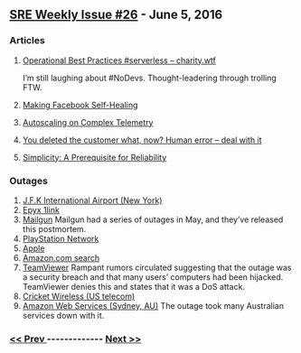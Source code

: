 ## [SRE Weekly Issue #26](https://sreweekly.com/sre-weekly-issue-26/) - June 5, 2016
### Articles

1. [Operational Best Practices #serverless – charity.wtf](https://charity.wtf/2016/05/31/operational-best-practices-serverless/)

      I’m still laughing about #NoDevs.  Thought-leadering through trolling FTW.
1. [Making Facebook Self-Healing](https://m.facebook.com/notes/facebook-engineering/making-facebook-self-healing/10150275248698920/)

    
1. [Autoscaling on Complex Telemetry](https://blog.codeship.com/autoscaling-on-complex-telemetry/)

    
1. [You deleted the customer what, now? Human error – deal with it](http://www.theregister.co.uk/2016/05/30/best_practices_tech_processes/)

    
1. [Simplicity: A Prerequisite for Reliability](https://medium.com/production-ready/simplicity-a-prerequisite-for-reliability-8d000f8d18df#.r5nktercg)

    
### Outages

1. [J.F.K International Airport (New York)](http://www.thequint.com/world/2016/05/30/computer-outage-at-new-york-airport-delays-1500-passengers)
1. [Epyx 1link](http://www.fleetnews.co.uk/news/fleet-industry-news/2016/06/01/epyx-customer-data-was-never-under-threat-during-1link-outage)
1. [Mailgun](http://blog.mailgun.com/mailgun-post-mortem-may-2016/)
    Mailgun had a series of outages in May, and they’ve released this postmortem.
1. [PlayStation Network](http://www.pushsquare.com/news/2016/06/uh_oh_psn_appears_to_be_down)
1. [Apple](http://www.macobserver.com/tmo/article/psa-apple-services-outage-affects-app-store-icloud-itunes-apple-tv-more)
1. [Amazon.com search](http://techcrunch.com/2016/06/02/its-not-just-you-amazon-search-is-down/)
1. [TeamViewer](https://www.teamviewer.com/en/company/press/statement-on-service-outage/)
    Rampant rumors circulated suggesting that the outage was a security breach and that many users’ computers had been hijacked.  TeamViewer denies this and states that it was a DoS attack.
1. [Cricket Wireless (US telecom)](http://nbc4i.com/2016/06/03/cricket-wireless-customers-reporting-nationwide-outage/)
1. [Amazon Web Services (Sydney, AU)](http://mashable.com/2016/06/05/australia-amazon-web-services/)
    The outage took many Australian services down with it.

### [ << Prev ](sreweekly-25.md) ------------- [ Next >> ](sreweekly-27.md)